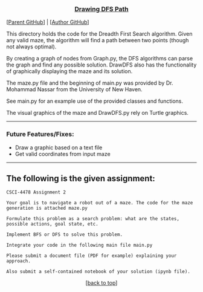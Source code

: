 <a name="readme-top"></a>

<h3 align="center"> <b><u>Drawing DFS Path</u></b> </h3> 

[[Parent GitHub](https://github.com/hoodieman0/AI-Algorithms)] |
 [[Author GitHub](https://github.com/hoodieman0)]

This directory holds the code for the Dreadth First Search algorithm. Given any valid maze, the algorithm will find a path between two points (though not always optimal). 

By creating a graph of nodes from Graph.py, the DFS algorithms can parse the graph and find any possible solution. DrawDFS also has the functionality of graphically displaying the maze and its solution.

The maze.py file and the beginning of main.py was provided by Dr. Mohammad Nassar from the University of New Haven.

See main.py for an example use of the provided classes and functions.

The visual graphics of the maze and DrawDFS.py rely on Turtle graphics.


----------------------------

### Future Features/Fixes:
* Draw a graphic based on a text file
* Get valid coordinates from input maze

----------------------------

## The following is the given assignment:

```
CSCI-4478 Assignment 2

Your goal is to navigate a robot out of a maze. The code for the maze generation is attached maze.py

Formulate this problem as a search problem: what are the states, possible actions, goal state, etc. 

Implement BFS or DFS to solve this problem. 

Integrate your code in the following main file main.py 

Please submit a document file (PDF for example) explaining your approach.

Also submit a self-contained notebook of your solution (ipynb file). 
```

<p align="center">[<a href="#readme-top">back to top</a>]</p>

<!---
Use shields.io for cool headers
--->
